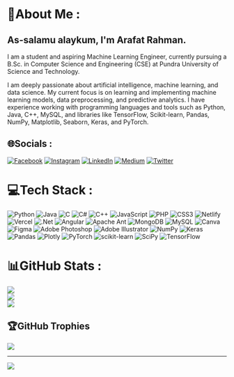 # 💫About Me :
<h2>As-salamu alaykum, I'm Arafat Rahman.</h2>
I am a student and aspiring Machine Learning Engineer, currently pursuing a B.Sc. in Computer Science and Engineering (CSE) at Pundra University of Science and Technology.

I am deeply passionate about artificial intelligence, machine learning, and data science. My current focus is on learning and implementing machine learning models, data preprocessing, and predictive analytics. I have experience working with programming languages and tools such as Python, Java, C++, MySQL, and libraries like TensorFlow, Scikit-learn, Pandas, NumPy, Matplotlib, Seaborn, Keras, and PyTorch.

## 🌐Socials :
[![Facebook](https://img.shields.io/badge/Facebook-%231877F2.svg?logo=Facebook&logoColor=white)](https://facebook.com/https://www.facebook.com/arafat1746) [![Instagram](https://img.shields.io/badge/Instagram-%23E4405F.svg?logo=Instagram&logoColor=white)](https://instagram.com/https://www.instagram.com/arafat174690) [![LinkedIn](https://img.shields.io/badge/LinkedIn-%230077B5.svg?logo=linkedin&logoColor=white)](https://linkedin.com/in/https://www.linkedin.com/in/arafat1746) [![Medium](https://img.shields.io/badge/Medium-12100E?logo=medium&logoColor=white)](https://medium.com/@arafatrahman174690@gmail.com) [![Twitter](https://img.shields.io/badge/Twitter-%231DA1F2.svg?logo=Twitter&logoColor=white)](https://twitter.com/https://x.com/arafat1746) 

# 💻Tech Stack :
![Python](https://img.shields.io/badge/python-3670A0?style=for-the-badge&logo=python&logoColor=ffdd54) ![Java](https://img.shields.io/badge/java-%23ED8B00.svg?style=for-the-badge&logo=java&logoColor=white) ![C](https://img.shields.io/badge/c-%2300599C.svg?style=for-the-badge&logo=c&logoColor=white) ![C#](https://img.shields.io/badge/c%23-%23239120.svg?style=for-the-badge&logo=c-sharp&logoColor=white) ![C++](https://img.shields.io/badge/c++-%2300599C.svg?style=for-the-badge&logo=c%2B%2B&logoColor=white) ![JavaScript](https://img.shields.io/badge/javascript-%23323330.svg?style=for-the-badge&logo=javascript&logoColor=%23F7DF1E) ![PHP](https://img.shields.io/badge/php-%23777BB4.svg?style=for-the-badge&logo=php&logoColor=white) ![CSS3](https://img.shields.io/badge/css3-%231572B6.svg?style=for-the-badge&logo=css3&logoColor=white) ![Netlify](https://img.shields.io/badge/netlify-%23000000.svg?style=for-the-badge&logo=netlify&logoColor=#00C7B7) ![Vercel](https://img.shields.io/badge/vercel-%23000000.svg?style=for-the-badge&logo=vercel&logoColor=white) ![.Net](https://img.shields.io/badge/.NET-5C2D91?style=for-the-badge&logo=.net&logoColor=white) ![Angular](https://img.shields.io/badge/angular-%23DD0031.svg?style=for-the-badge&logo=angular&logoColor=white) ![Apache Ant](https://img.shields.io/badge/Apache%20Ant-A81C7D?style=for-the-badge&logo=Apache%20Ant&logoColor=white) ![MongoDB](https://img.shields.io/badge/MongoDB-%234ea94b.svg?style=for-the-badge&logo=mongodb&logoColor=white) ![MySQL](https://img.shields.io/badge/mysql-%2300f.svg?style=for-the-badge&logo=mysql&logoColor=white) ![Canva](https://img.shields.io/badge/Canva-%2300C4CC.svg?style=for-the-badge&logo=Canva&logoColor=white) 	![Figma](https://img.shields.io/badge/figma-%23F24E1E.svg?style=for-the-badge&logo=figma&logoColor=white) ![Adobe Photoshop](https://img.shields.io/badge/adobephotoshop-%2331A8FF.svg?style=for-the-badge&logo=adobephotoshop&logoColor=white) ![Adobe Illustrator](https://img.shields.io/badge/adobeillustrator-%23FF9A00.svg?style=for-the-badge&logo=adobeillustrator&logoColor=white) ![NumPy](https://img.shields.io/badge/numpy-%23013243.svg?style=for-the-badge&logo=numpy&logoColor=white) ![Keras](https://img.shields.io/badge/Keras-%23D00000.svg?style=for-the-badge&logo=Keras&logoColor=white) ![Pandas](https://img.shields.io/badge/pandas-%23150458.svg?style=for-the-badge&logo=pandas&logoColor=white) ![Plotly](https://img.shields.io/badge/Plotly-%233F4F75.svg?style=for-the-badge&logo=plotly&logoColor=white) ![PyTorch](https://img.shields.io/badge/PyTorch-%23EE4C2C.svg?style=for-the-badge&logo=PyTorch&logoColor=white) ![scikit-learn](https://img.shields.io/badge/scikit--learn-%23F7931E.svg?style=for-the-badge&logo=scikit-learn&logoColor=white) ![SciPy](https://img.shields.io/badge/SciPy-%230C55A5.svg?style=for-the-badge&logo=scipy&logoColor=%white) ![TensorFlow](https://img.shields.io/badge/TensorFlow-%23FF6F00.svg?style=for-the-badge&logo=TensorFlow&logoColor=white)
# 📊GitHub Stats :
![](https://github-readme-stats.vercel.app/api?username=arafat-rahman17&theme=radical&hide_border=false&include_all_commits=true&count_private=true)<br/>
![](https://github-readme-streak-stats.herokuapp.com/?user=arafat-rahman17&theme=radical&hide_border=false)<br/>
![](https://github-readme-stats.vercel.app/api/top-langs/?username=arafat-rahman17&theme=radical&hide_border=false&include_all_commits=true&count_private=true&layout=compact)

## 🏆GitHub Trophies
![](https://github-trophies.vercel.app/?username=arafat-rahman17&theme=radical&no-frame=false&no-bg=false&margin-w=4)

---
[![](https://visitcount.itsvg.in/api?id=arafat-rahman17&icon=0&color=0)](https://visitcount.itsvg.in)

